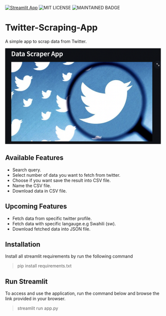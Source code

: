 [![Streamlit App](https://static.streamlit.io/badges/streamlit_badge_black_white.svg)](https://share.streamlit.io/yourGitHubName/yourRepo/yourApp/)
![MIT LICENSE](https://badgen.net//badge/license/MIT/green)   ![MAINTAINED BADGE](https://img.shields.io/badge/Maintained%3F-yes-green.svg) 

# Twitter-Scraping-App
A simple app to scrap data from Twitter.

<img src="https://github.com/Davisy/Twitter-Scraping-App/blob/39ae7f2b52509774d8cf05029df554c6c28a2bcc/images/screenshot.png" alt="screenshot of the Twitter Scraper App" />


## Available Features
 - Search query.
 - Select number of data you want to fetch from twitter.
 - Choose if you want save the result into CSV file.
 - Name the CSV file.
-  Download data in CSV file.

## Upcoming Features
- Fetch data from specific twitter profile.
- Fetch data with specific langauge.e.g Swahili (sw).
- Download fetched data into JSON file.

## Installation
Install all streamlit requirements by run the following command

> pip install requirements.txt

## Run Streamlit

To access and use the application, run the command below and browse the link provided in your browser.
> streamlit run app.py
